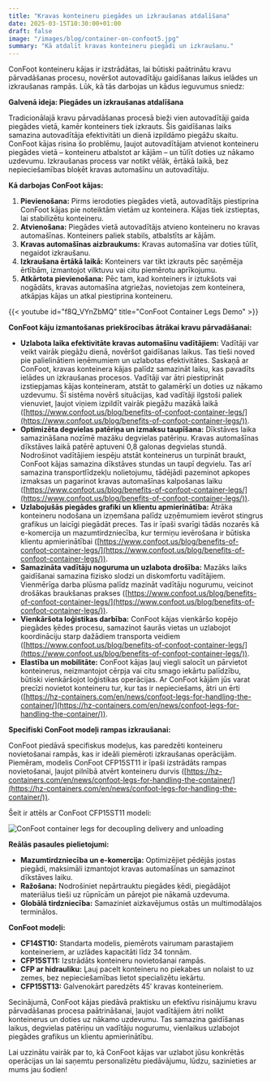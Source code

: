 ```yaml
---
title: "Kravas konteineru piegādes un izkraušanas atdalīšana"
date: 2025-03-15T10:30:00+01:00
draft: false
image: "/images/blog/container-on-confoot5.jpg"
summary: "Kā atdalīt kravas konteineru piegādi un izkraušanu."
---
```


ConFoot konteineru kājas ir izstrādātas, lai būtiski paātrinātu kravu pārvadāšanas procesu, novēršot autovadītāju gaidīšanas laikus ielādes un izkraušanas rampās. Lūk, kā tās darbojas un kādus ieguvumus sniedz:

**Galvenā ideja: Piegādes un izkraušanas atdalīšana**

Tradicionālajā kravu pārvadāšanas procesā bieži vien autovadītāji gaida piegādes vietā, kamēr konteiners tiek izkrauts. Šis gaidīšanas laiks samazina autovadītāja efektivitāti un dienā izpildāmo piegāžu skaitu. ConFoot kājas risina šo problēmu, ļaujot autovadītājam atvienot konteineru piegādes vietā – konteineru atbalstot ar kājām – un tūlīt doties uz nākamo uzdevumu. Izkraušanas process var notikt vēlāk, ērtākā laikā, bez nepieciešamības bloķēt kravas automašīnu un autovadītāju.

**Kā darbojas ConFoot kājas:**

1.  **Pievienošana:** Pirms ierodoties piegādes vietā, autovadītājs piestiprina ConFoot kājas pie noteiktām vietām uz konteinera. Kājas tiek izstieptas, lai stabilizētu konteineru.
2.  **Atvienošana:** Piegādes vietā autovadītājs atvieno konteineru no kravas automašīnas. Konteiners paliek stabils, atbalstīts ar kājām.
3.  **Kravas automašīnas aizbraukums:** Kravas automašīna var doties tūlīt, negaidot izkraušanu.
4.  **Izkraušana ērtākā laikā:** Konteiners var tikt izkrauts pēc saņēmēja ērtībām, izmantojot vilktuvu vai citu piemērotu aprīkojumu.
5.  **Atkārtota pievienošana:** Pēc tam, kad konteiners ir iztukšots vai nogādāts, kravas automašīna atgriežas, novietojas zem konteinera, atkāpjas kājas un atkal piestiprina konteineru.

{{< youtube id="f8Q_VYnZbMQ" title="ConFoot Container Legs Demo" >}}

**ConFoot kāju izmantošanas priekšrocības ātrākai kravu pārvadāšanai:**

*   **Uzlabota laika efektivitāte kravas automašīnu vadītājiem:** Vadītāji var veikt vairāk piegāžu dienā, novēršot gaidīšanas laikus. Tas tieši noved pie palielinātiem ieņēmumiem un uzlabotas efektivitātes. Saskaņā ar ConFoot, kravas konteinera kājas palīdz samazināt laiku, kas pavadīts ielādes un izkraušanas procesos. Vadītāji var ātri piestiprināt izstiepjamas kājas konteineram, atstāt to galamērķī un doties uz nākamo uzdevumu. Šī sistēma novērš situācijas, kad vadītāji ilgstoši paliek vienuviet, ļaujot viņiem izpildīt vairāk piegāžu mazākā laikā ([https://www.confoot.us/blog/benefits-of-confoot-container-legs/](https://www.confoot.us/blog/benefits-of-confoot-container-legs/)).
*   **Optimizēta degvielas patēriņa un izmaksu taupīšana:** Dīkstāves laika samazināšana nozīmē mazāku degvielas patēriņu. Kravas automašīnas dīkstāves laikā patērē aptuveni 0,8 galonas degvielas stundā. Nodrošinot vadītājiem iespēju atstāt konteinerus un turpināt braukt, ConFoot kājas samazina dīkstāves stundas un taupī degvielu. Tas arī samazina transportlīdzekļu nolietojumu, tādējādi pazeminot apkopes izmaksas un pagarinot kravas automašīnas kalpošanas laiku ([https://www.confoot.us/blog/benefits-of-confoot-container-legs/](https://www.confoot.us/blog/benefits-of-confoot-container-legs/)).
*   **Uzlabojušās piegādes grafiki un klientu apmierinātība:** Ātrāka konteineru nodošana un izņemšana palīdz uzņēmumiem ievērot stingrus grafikus un laicīgi piegādāt preces. Tas ir īpaši svarīgi tādās nozarēs kā e-komercija un mazumtirdzniecība, kur termiņu ievērošana ir būtiska klientu apmierinātībai ([https://www.confoot.us/blog/benefits-of-confoot-container-legs/](https://www.confoot.us/blog/benefits-of-confoot-container-legs/)).
*   **Samazināta vadītāju noguruma un uzlabota drošība:** Mazāks laiks gaidīšanai samazina fizisko slodzi un diskomfortu vadītājiem. Vienmērīga darba plūsma palīdz mazināt vadītāju nogurumu, veicinot drošākas braukšanas prakses ([https://www.confoot.us/blog/benefits-of-confoot-container-legs/](https://www.confoot.us/blog/benefits-of-confoot-container-legs/)).
*   **Vienkāršota loģistikas darbība:** ConFoot kājas vienkāršo kopējo piegādes ķēdes procesu, samazinot šaurās vietas un uzlabojot koordināciju starp dažādiem transporta veidiem ([https://www.confoot.us/blog/benefits-of-confoot-container-legs/](https://www.confoot.us/blog/benefits-of-confoot-container-legs/)).
*   **Elastība un mobilitāte:** ConFoot kājas ļauj viegli salocīt un pārvietot konteinerus, neizmantojot cērpja vai citu smago iekārtu palīdzību, būtiski vienkāršojot loģistikas operācijas. Ar ConFoot kājām jūs varat precīzi novietot konteineru tur, kur tas ir nepieciešams, ātri un ērti ([https://hz-containers.com/en/news/confoot-legs-for-handling-the-container/](https://hz-containers.com/en/news/confoot-legs-for-handling-the-container/)).

**Specifiski ConFoot modeļi rampas izkraušanai:**

ConFoot piedāvā specifiskus modeļus, kas paredzēti konteineru novietošanai rampās, kas ir ideāli piemēroti izkraušanas operācijām. Piemēram, modelis ConFoot CFP15ST11 ir īpaši izstrādāts rampas novietošanai, ļaujot pilnībā atvērt konteineru durvis ([https://hz-containers.com/en/news/confoot-legs-for-handling-the-container/](https://hz-containers.com/en/news/confoot-legs-for-handling-the-container/)).

Šeit ir attēls ar ConFoot CFP15ST11 modeli:

![ConFoot container legs for decoupling delivery and unloading](/images/blog/container-on-confoot-unloading2.jpg)

**Reālās pasaules pielietojumi:**

*   **Mazumtirdzniecība un e-komercija:** Optimizējiet pēdējās jostas piegādi, maksimāli izmantojot kravas automašīnas un samazinot dīkstāves laiku.
*   **Ražošana:** Nodrošiniet nepārtrauktu piegādes ķēdi, piegādājot materiālus tieši uz rūpnīcām un pārejot pie nākamā uzdevuma.
*   **Globālā tirdzniecība:** Samaziniet aizkavējumus ostās un multimodālajos terminālos.

**ConFoot modeļi:**

*   **CF14ST10:** Standarta modelis, piemērots vairumam parastajiem konteineriem, ar uzlādes kapacitāti līdz 34 tonnām.
*   **CFP15ST11:** Izstrādāts konteineru novietošanai rampās.
*   **CFP ar hidrauliku:** Ļauj pacelt konteineru no piekabes un nolaist to uz zemes, bez nepieciešamības lietot specializētu iekārtu.
*   **CFP15ST13:** Galvenokārt paredzēts 45′ kravas konteineriem.

Secinājumā, ConFoot kājas piedāvā praktisku un efektīvu risinājumu kravu pārvadāšanas procesa paātrināšanai, ļaujot vadītājiem ātri nolikt konteinerus un doties uz nākamo uzdevumu. Tas samazina gaidīšanas laikus, degvielas patēriņu un vadītāju nogurumu, vienlaikus uzlabojot piegādes grafikus un klientu apmierinātību.

Lai uzzinātu vairāk par to, kā ConFoot kājas var uzlabot jūsu konkrētās operācijas un lai saņemtu personalizētu piedāvājumu, lūdzu, sazinieties ar mums jau šodien!
